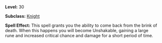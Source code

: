 <!-- TITLE: Spell: Unshakable Resolve -->

**Level:** 30

**Subclass:** [Knight](knight)

**Spell Effect:** This spell grants you the ability to come back from the brink of death.  When this happens you will become Unshakable, gaining a large rune and increased critical chance and damage for a short period of time.